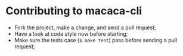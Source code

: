 # Contributing to macaca-cli

- Fork the project, make a change, and send a pull request;
- Have a look at code style now before starting;
- Make sure the tests case (`$ make test`) pass before sending a pull request;
